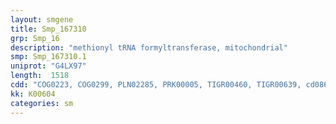 ```yaml
---
layout: smgene
title: Smp_167310
grp: Smp_16
description: "methionyl tRNA formyltransferase, mitochondrial"
smp: Smp_167310.1
uniprot: "G4LX97"
length:  1518
cdd: "COG0223, COG0299, PLN02285, PRK00005, TIGR00460, TIGR00639, cd08646, cl00395, pfam00551"
kk: K00604
categories: sm
---
```

